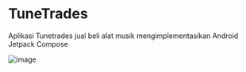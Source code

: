 # TuneTrades
Aplikasi Tunetrades jual beli alat musik mengimplementasikan Android Jetpack Compose

![image](https://github.com/sensze/TuneTrades/assets/89537572/5102c813-6900-4f41-8e7c-17d02fc446a0)
